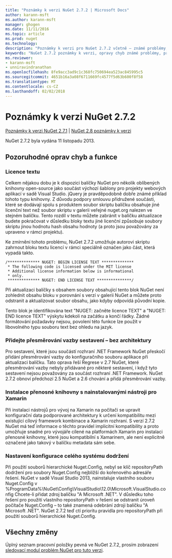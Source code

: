 ```yaml
---
title: "Poznámky k verzi NuGet 2.7.2 | Microsoft Docs"
author: karann-msft
ms.author: karann-msft
manager: ghogen
ms.date: 11/11/2016
ms.topic: article
ms.prod: nuget
ms.technology: 
description: "Poznámky k verzi pro NuGet 2.7.2 včetně – známé problémy, opravy chyb, přidaných funkcí a chcete."
keywords: "NuGet 2.7.2 poznámky k verzi, opravy chyb známé problémy, přidat funkce, chcete"
ms.reviewer:
- karann-msft
- unniravindranathan
ms.openlocfilehash: 8fe9acc3ad9c1c368fc750694ea523ac845995c5
ms.sourcegitcommit: 4651b16a3a08f6711669fc4577f5d63b600f8f58
ms.translationtype: MT
ms.contentlocale: cs-CZ
ms.lasthandoff: 02/02/2018
---
```

# <a name="nuget-272-release-notes"></a>Poznámky k verzi NuGet 2.7.2

[Poznámky k verzi NuGet 2.7.1](../release-notes/nuget-2.7.1.md) | [NuGet 2.8 poznámky k verzi](../release-notes/nuget-2.8.md)

NuGet 2.7.2 byla vydána 11 listopadu 2013.

## <a name="noteworthy-bug-fixes-and-features"></a>Pozoruhodné oprav chyb a funkce

### <a name="license-text"></a>Licence textu
Celkem nějakou dobu je k dispozici balíčky NuGet pro několik oblíbených knihovny open-source jako součást výchozí šablony pro projekty webových aplikací v sadě Visual Studio. jQuery je pravděpodobně dobře známé příklad tohoto typu knihovny. Z důvodu podpory smlouvu přidružené součásti, které se dodávají spolu s produktem soubor skriptu balíčku obsahuje jiné licenční text než soubor skriptu v galerii veřejné nuget.org nalezen ve stejném balíčku. Tento rozdíl v textu můžete zabránit v balíčku aktualizace budete pokračovat v důsledku bloky textu jiné licenční způsobuje soubory skriptu jinou hodnotu hash obsahu hodnoty (a proto jsou považovány za upraveno v rámci projektu).

Ke zmírnění tohoto problému, NuGet 2.7.2 umožňuje autorovi skriptu zahrnout bloku textu licencí v rámci speciálně označen jako část, která vypadá takto.

    /************** NUGET: BEGIN LICENSE TEXT **************
     * The following code is licensed under the MIT license
     * Additional license information below is informational
     * only.
     ************** NUGET: END LICENSE TEXT ***************/

Při aktualizaci balíčky s obsahem soubory obsahující tento blok NuGet není zohlednit obsahu bloku v porovnání s verzí v galerii NuGet a můžete proto odstranit a aktualizovat soubor obsahu, jako kdyby odpovídá původní kopie.

Tento blok je identifikována text "NUGET: začněte licence TEXT" a "NUGET: END licence TEXT" výskytu kdekoli na začátku a končí řádky.  Žádné formátování požadavky nejsou, povolení této funkce lze použít v libovolného typu souboru text bez ohledu na jazyk.

### <a name="add-binding-redirects-for-non-framework-assemblies"></a>Přidejte přesměrování vazby sestavení – bez architektury
Pro sestavení, které jsou součástí rozhraní .NET Framework NuGet přeskočí přidání přesměrování vazby do konfiguračního souboru aplikace při aktualizaci balíčku. Tato oprava řeší Regrese v 2.7 NuGet, které přesměrování vazby nebyly přidávané pro některé sestavení, i když tyto sestavení nejsou považovány za součást rozhraní .NET Framework. NuGet 2.7.2 obnoví předchozí 2.5 NuGet a 2.6 chování a přidá přesměrování vazby.

### <a name="installing-portable-libraries-with-xamarin-tools-installed"></a>Instalace přenosné knihovny s nainstalovanými nástroji pro Xamarin
Při instalaci nástrojů pro vývoj na Xamarin na počítači se upravit konfigurační data podporované architektury k určení kompatibilitu mezi existující cílový framework kombinace a Xamarin rozhraní. S verzí 2.7.2 NuGet má teď informace o těchto pravidel implicitní kompatibility a proto umožňuje snadné pro vývojáře cílené na platformách Xamarin pro instalaci přenosné knihovny, které jsou kompatibilní s Xamarinem, ale není explicitně označené jako takový v balíčku metadata sám sebe.

### <a name="machine-wide-configuration-settings-honored"></a>Nastavení konfigurace celého systému dodržení
Při použití souborů hierarchické Nuget.Config, nebyl se klíč repositoryPath dodržení pro soubory Nuget.Config nejbližší do kořenového adresáře řešení. NuGet v sadě Visual Studio 2013, nainstaluje vlastního souboru Nuget.Config v %ProgramData%\NuGet\Config\VisualStudio\12.0\Microsoft.VisualStudio.config Chcete-li přidat zdroj balíčku "A Microsoft .NET". V důsledku toho řešení pro použití vlastního repositoryPath v řešení se odstranit úroveň počítače Nuget.Config – to také znamená odebrání zdroji balíčku "A Microsoft .NET". NuGet 2.7.2 teď ctí prioritu pravidla pro repositoryPath při použití souborů hierarchické Nuget.Config.

## <a name="all-changes"></a>Všechny změny
Úplný seznam pracovní položky pevná ve NuGet 2.7.2, prosím zobrazení [sledovací modul problém NuGet pro tuto verzi](https://nuget.codeplex.com/workitem/list/advanced?keyword=&status=All&type=All&priority=All&release=NuGet%202.7.2&assignedTo=All&component=All&sortField=LastUpdatedDate&sortDirection=Descending&page=0&reasonClosed=Fixed).
